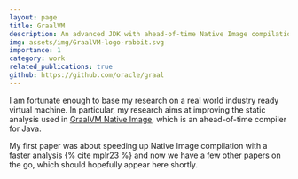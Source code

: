```yaml
---
layout: page
title: GraalVM
description: An advanced JDK with ahead-of-time Native Image compilation
img: assets/img/GraalVM-logo-rabbit.svg
importance: 1
category: work
related_publications: true
github: https://github.com/oracle/graal
---
```


I am fortunate enough to base my research on a real world industry ready virtual machine. In particular, my research aims at improving the static analysis used in [GraalVM Native Image](https://www.graalvm.org/latest/reference-manual/native-image/), which is an ahead-of-time compiler for Java. 

My first paper was about speeding up Native Image compilation with a faster analysis {% cite mplr23 %} and now we have a few other papers on the go, which should hopefully appear here shortly.

